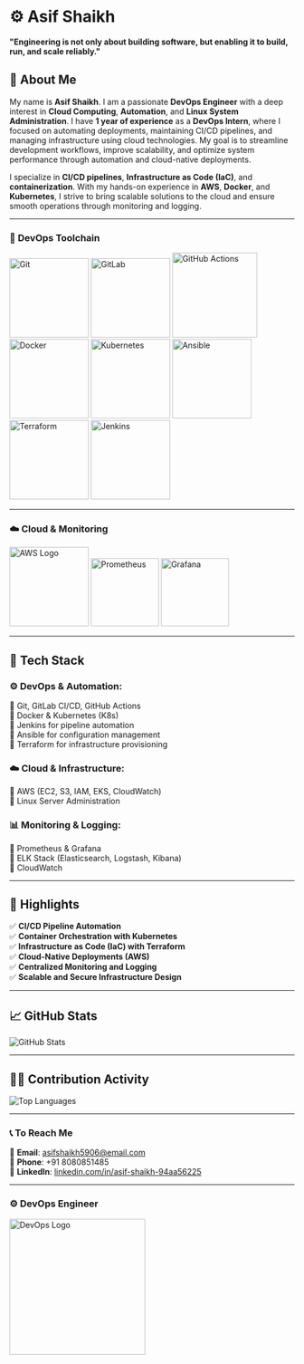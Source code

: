 # ⚙️ Asif Shaikh  

**"Engineering is not only about building software, but enabling it to build, run, and scale reliably."**  

## 👋 About Me

My name is **Asif Shaikh**. I am a passionate **DevOps Engineer** with a deep interest in **Cloud Computing**, **Automation**, and **Linux System Administration**. I have **1 year of experience** as a **DevOps Intern**, where I focused on automating deployments, maintaining CI/CD pipelines, and managing infrastructure using cloud technologies. My goal is to streamline development workflows, improve scalability, and optimize system performance through automation and cloud-native deployments.

I specialize in **CI/CD pipelines**, **Infrastructure as Code (IaC)**, and **containerization**. With my hands-on experience in **AWS**, **Docker**, and **Kubernetes**, I strive to bring scalable solutions to the cloud and ensure smooth operations through monitoring and logging.

---

### 🧰 **DevOps Toolchain**

<p align="left">
  <img src="https://git-scm.com/images/logos/downloads/Git-Icon-1788C.png" alt="Git" width="140" />
  <img src="https://about.gitlab.com/images/press/logo/png/gitlab-icon-rgb.png" alt="GitLab" width="140" />
  <img src="https://github.githubassets.com/images/modules/logos_page/GitHub-Mark.png" alt="GitHub Actions" width="150" />
  <img src="https://www.docker.com/wp-content/uploads/2022/03/Moby-logo.png" alt="Docker" width="140" />
  <img src="https://upload.wikimedia.org/wikipedia/commons/3/39/Kubernetes_logo_without_workmark.svg" alt="Kubernetes" width="140" />
  <img src="https://upload.wikimedia.org/wikipedia/commons/2/24/Ansible_logo.svg" alt="Ansible" width="140" />
  <img src="https://cdn.worldvectorlogo.com/logos/terraform-enterprise.svg" alt="Terraform" width="140" />
  <img src="https://www.jenkins.io/images/logos/jenkins/jenkins.png" alt="Jenkins" width="140" />
</p>

---

### ☁️ **Cloud & Monitoring**

<p align="left">
  <img src="https://a0.awsstatic.com/libra-css/images/logos/aws_logo_smile_1200x630.png" alt="AWS Logo" width="140" />
  <img src="https://upload.wikimedia.org/wikipedia/commons/3/38/Prometheus_software_logo.svg" alt="Prometheus" width="120" />
  <img src="https://upload.wikimedia.org/wikipedia/commons/3/3b/Grafana_icon.svg" alt="Grafana" width="120" />
  
</p>

---

## 📌 Tech Stack  

### ⚙️ **DevOps & Automation:**  
🔹 Git, GitLab CI/CD, GitHub Actions  
🔹 Docker & Kubernetes (K8s)  
🔹 Jenkins for pipeline automation  
🔹 Ansible for configuration management  
🔹 Terraform for infrastructure provisioning  

### ☁️ **Cloud & Infrastructure:**  
🔹 AWS (EC2, S3, IAM, EKS, CloudWatch)  
🔹 Linux Server Administration  

### 📊 **Monitoring & Logging:**  
🔹 Prometheus & Grafana  
🔹 ELK Stack (Elasticsearch, Logstash, Kibana)  
🔹 CloudWatch  

---

## 🚀 Highlights  

✅ **CI/CD Pipeline Automation**  
✅ **Container Orchestration with Kubernetes**  
✅ **Infrastructure as Code (IaC) with Terraform**  
✅ **Cloud-Native Deployments (AWS)**  
✅ **Centralized Monitoring and Logging**  
✅ **Scalable and Secure Infrastructure Design**  

---

## 📈 GitHub Stats

![GitHub Stats](https://github-readme-stats.vercel.app/api?username=asifshaikh49&show_icons=true&theme=tokyonight)

---

## 🧑‍💻 Contribution Activity

![Top Languages](https://github-readme-stats.vercel.app/api/top-langs/?username=asifshaikh49&layout=compact&theme=tokyonight)

---

### 📞 To Reach Me

📧 **Email**: asifshaikh5906@email.com  
📱 **Phone**: +91 8080851485  
🔗 **LinkedIn**: [linkedin.com/in/asif-shaikh-94aa56225](https://linkedin.com/in/asif-shaikh-94aa56225)  

---

### ⚙️ **DevOps Engineer**

<p align="left">
  <img src="https://cdn.jsdelivr.net/gh/devicons/devicon/icons/devops/devops-original.svg" alt="DevOps Logo" width="240" />
</p>
